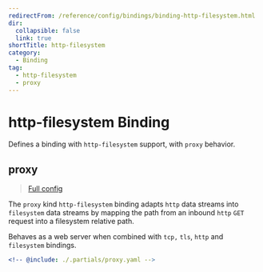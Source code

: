 ```yaml
---
redirectFrom: /reference/config/bindings/binding-http-filesystem.html
dir:
  collapsible: false
  link: true
shortTitle: http-filesystem
category:
  - Binding
tag:
  - http-filesystem
  - proxy
---
```


# http-filesystem Binding

Defines a binding with `http-filesystem` support, with `proxy` behavior.

## proxy

> [Full config](./proxy.md)

The `proxy` kind `http-filesystem` binding adapts `http` data streams into `filesystem` data streams by mapping the path from an inbound `http` `GET` request into a filesystem relative path.

Behaves as a web server when combined with `tcp,` `tls`, `http` and `filesystem` bindings.

```yaml {3}
<!-- @include: ./.partials/proxy.yaml -->
```
